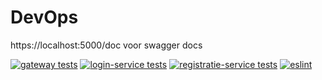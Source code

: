 # DevOps

https://localhost:5000/doc voor swagger docs

[![gateway tests](https://github.com/Ivan0348/Webs5/actions/workflows/gateway.yml/badge.svg)](https://github.com/Ivan0348/DevOps/actions/workflows/gateway.yml)
[![login-service tests](https://github.com/Ivan0348/Webs5/actions/workflows/login.yml/badge.svg)](https://github.com/Ivan0348/DevOps/actions/workflows/login.yml)
[![registratie-service tests](https://github.com/Ivan0348/Webs5/actions/workflows/registratie.yml/badge.svg)](https://github.com/Ivan0348/DevOps/actions/workflows/registratie.yml)
[![eslint](https://github.com/Ivan0348/Webs5/actions/workflows/lint.yml/badge.svg)](https://github.com/Ivan0348/DevOps/actions/workflows/lint.yml)